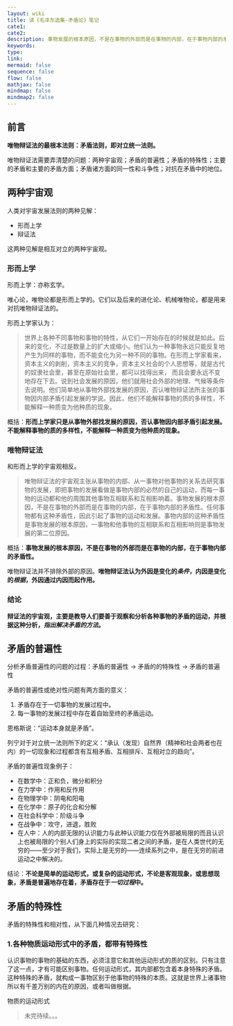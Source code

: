 ```yaml
---
layout: wiki
title: 读《毛泽东选集-矛盾论》笔记
cate1:
cate2:
description: 事物发展的根本原因，不是在事物的外部而是在事物的内部，在于事物内部的矛盾性。
keywords:
type:
link:
mermaid: false
sequence: false
flow: false
mathjax: false
mindmap: false
mindmap2: false
---
```


## 前言

**唯物辩证法的最根本法则：矛盾法则，即对立统一法则。**

唯物辩证法需要弄清楚的问题：两种宇宙观；矛盾的普遍性；矛盾的特殊性；主要的矛盾和主要的矛盾方面；矛盾诸方面的同一性和斗争性；对抗在矛盾中的地位。

## 两种宇宙观
人类对宇宙发展法则的两种见解：

 - 形而上学
 - 辩证法
 
 这两种见解是相互对立的两种宇宙观。

### 形而上学

形而上学：亦称玄学。

唯心论，唯物论都是形而上学的。它们以及后来的进化论、机械唯物论，都是用来对抗唯物辩证法的。

形而上学家认为：

> 世界上各种不同事物和事物的特性，从它们一开始存在的时候就是如此。后来的变化，不过是数量上的扩大或缩小。他们认为一种事物永远只能反复地产生为同样的事物，而不能变化为另一种不同的事物。在形而上学家看来，资本主义的剥削，资本主义的竞争，资本主义社会的个人思想等，就是古代的奴隶社会里，甚至在原始社会里，都可以找得出来， 而且会要永远不变地存在下去。说到社会发展的原因，他们就用社会外部的地理、气候等条件去说明。他们简单地从事物外部找发展的原因，否认唯物辩证法所主张的事物因内部矛盾引起发展的学说。因此，他们不能解释事物的质的多样性，不能解释一种质变为他种质的现象。

概括：**形而上学家只是从事物外部找发展的原因，否认事物因内部矛盾引起发展。不能解释事物的质的多样性，不能解释一种质变为他种质的现象。**

### 唯物辩证法
和形而上学的宇宙观相反。

> 唯物辩证法的宇宙观主张从事物的内部、从一事物对他事物的关系去研究事物的发展，即把事物的发展看做是事物内部的必然的自己的运动，而每一事物的运动都和他的周围其他事物互相联系和互相影响着。事物发展的根本原因，不是在事物的外部而是在事物的内部，在于事物内部的矛盾性。任何事物都有这种矛盾性，因此引起了事物的运动和发展。事物内部的这种矛盾性是事物发展的根本原因，一事物和他事物的互相联系和互相影响则是事物发展的第二位原因。

概括：**事物发展的根本原因，不是在事物的外部而是在事物的内部，在于事物内部的矛盾性。**

唯物辩证法并不排除外部的原因。**唯物辩证法认为外因是变化的*条件*，内因是变化的*根据*，外因通过内因而起作用。**

### 结论
**辩证法的宇宙观，主要是教导人们要善于观察和分析各种事物的矛盾的运动，并根据这种分析，*指出解决矛盾的方法*。**

## 矛盾的普遍性
分析矛盾普遍性的问题的过程：矛盾的普遍性 &rarr;  矛盾的的特殊性  &rarr;  矛盾的普遍性

矛盾的普遍性或绝对性问题有两方面的意义：

 1. 矛盾存在于一切事物的发展过程中。
 2. 每一事物的发展过程中存在着自始至终的矛盾运动。
 
 恩格斯说：“运动本身就是矛盾”。
 
 列宁对于对立统一法则所下的定义：“承认（发现）自然界（精神和社会两者也在内）的一切现象和过程都含有互相矛盾、互相排斥、互相对立的趋向”。

矛盾的普遍性现象例子：

 - 在数学中：正和负，微分和积分
 - 在力学中：作用和反作用
 - 在物理学中：阴电和阳电
 - 在化学中：原子的化合和分解
 - 在社会科学中：阶级斗争
 - 在战争中：攻守，进退，胜败
 - 在人中：人的内部无限的认识能力与此种认识能力仅在外部被局限的而且认识上也被局限的个别人们身上的实际的实现二者之间的矛盾，是在人类世代的无穷的——至少对于我们，实际上是无穷的——连续系列之中，是在无穷的前进运动之中解决的。

结论：**不论是简单的运动形式，或复杂的运动形式，不论是客观现象，或思想现象，矛盾是普遍地存在着，矛盾存在于*一切过程*中。**

## 矛盾的特殊性
矛盾的特殊性和相对性，从下面几种情况去研究：

### 1.各种物质运动形式中的矛盾，都带有特殊性

认识事物的事物的基础的东西，必须注意它和其他运动形式的质的区别。只有注意了这一点，才有可能区别事物。任何运动形式，其内部都包含着本身特殊的矛盾。这种特殊的矛盾，就构成一事物区别于他事物的特殊的本质。这就是世界上诸事物所以有千差万别的内在的原因，或者叫做根据。

物质的运动形式             

> 未完待续。。。                                                                                                                                                                                                                                                                                                                                                                                                                                                                                                                             



​
 


